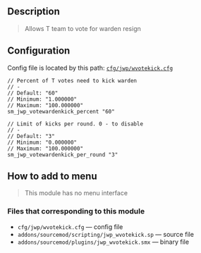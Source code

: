 ## Description
>Allows T team to vote for warden resign

## Configuration
Config file is located by this path:
[`cfg/jwp/wvotekick.cfg`](https://github.com/TiBarification/Jail-Warden-Pro/blob/master/cfg/jwp/wvotekick.cfg)
```
// Percent of T votes need to kick warden
// -
// Default: "60"
// Minimum: "1.000000"
// Maximum: "100.000000"
sm_jwp_votewardenkick_percent "60"

// Limit of kicks per round. 0 - to disable
// -
// Default: "3"
// Minimum: "0.000000"
// Maximum: "100.000000"
sm_jwp_votewardenkick_per_round "3"
```

## How to add to menu
>This module has no menu interface

### Files that corresponding to this module
- `cfg/jwp/wvotekick.cfg` — config file
- `addons/sourcemod/scripting/jwp_wvotekick.sp` — source file
- `addons/sourcemod/plugins/jwp_wvotekick.smx` — binary file